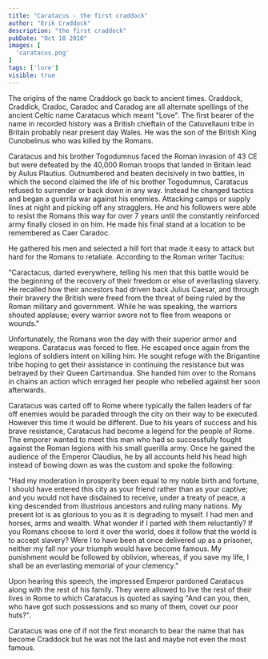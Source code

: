 ```yaml
---
title: "Caratacus - the first craddock"
author: "Erik Craddock"
description: "the first craddock"
pubDate: "Oct 18 2010"
images: [
  'caratacus.png'
]
tags: ['lore']
visible: true
---
```

The origins of the name Craddock go back to ancient times. Craddock, Craddick, Cradoc, Caradoc and Caradog are all alternate spellings of the ancient Celtic name Caratacus which meant "Love". The first bearer of the name in recorded history was a British chieftain of the Catuvellauni tribe in Britain probably near present day Wales. He was the son of the British King Cunobelinus who was killed by the Romans.

Caratacus and his brother Togodumnus faced the Roman invasion of 43 CE but were defeated by the 40,000 Roman troops that landed in Britain lead by Aulus Plautius. Outnumbered and beaten decisively in two battles, in which the second claimed the life of his brother Togodumnus, Caratacus refused to surrender or back down in any way. Instead he changed tactics and began a guerrila war against his enemies. Attacking camps or supply lines at night and picking off any stragglers. He and his followers were able to resist the Romans this way for over 7 years until the constantly reinforced army finally closed in on him. He made his final stand at a location to be remembered as Caer Caradoc.

He gathered his men and selected a hill fort that made it easy to attack but hard for the Romans to retaliate. According to the Roman writer Tacitus:

"Caractacus, darted everywhere, telling his men that this battle would be the beginning of the recovery of their freedom or else of everlasting slavery. He recalled how their ancestors had driven back Julius Caesar, and through their bravery the British were freed from the threat of being ruled by the Roman military and government. While he was speaking, the warriors shouted applause; every warrior swore not to flee from weapons or wounds."

Unfortunately, the Romans won the day with their superior armor and weapons. Caratacus was forced to flee. He escaped once again from the legions of soldiers intent on killing him. He sought refuge with the Brigantine tribe hoping to get their assistance in continuing the resistance but was betrayed by their Queen Cartimandua. She handed him over to the Romans in chains an action which enraged her people who rebelled against her soon afterwards.


Caratacus was carted off to Rome where typically the fallen leaders of far off enemies would be paraded through the city on their way to be executed. However this time it would be different. Due to his years of success and his brave resistance, Caratacus had become a legend for the people of Rome. The emporer wanted to meet this man who had so successfully fought against the Roman legions with his small guerilla army.  Once he gained the audience of the Emperor Claudius,  he by all accounts held his head high instead of bowing down as was the custom and spoke the following:

"Had my moderation in prosperity been equal to my noble birth and fortune, I should have entered this city as your friend rather than as your captive; and you would not have disdained to receive, under a treaty of peace, a king descended from illustrious ancestors and ruling many nations. My present lot is as glorious to you as it is degrading to myself. I had men and horses, arms and wealth. What wonder if I parted with them reluctantly? If you Romans choose to lord it over the world, does it follow that the world is to accept slavery? Were I to have been at once delivered up as a prisoner, neither my fall nor your triumph would have become famous. My punishment would be followed by oblivion, whereas, if you save my life, I shall be an everlasting memorial of your clemency."

Upon hearing this speech, the impressed Emperor pardoned Caratacus along with the rest of his family. They were allowed to live the rest of their lives in Rome to which Caratacus is quoted as saying "And can you, then, who have got such possessions and so many of them, covet our poor huts?".

Caratacus was one of if not the first monarch to bear the name that has become Craddock but he was not the last and maybe not even the most famous.
